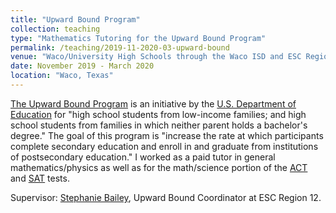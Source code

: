 ```yaml
---
title: "Upward Bound Program"
collection: teaching
type: "Mathematics Tutoring for the Upward Bound Program"
permalink: /teaching/2019-11-2020-03-upward-bound
venue: "Waco/University High Schools through the Waco ISD and ESC Region 12"
date: November 2019 - March 2020
location: "Waco, Texas"
---
```


[The Upward Bound Program](https://www2.ed.gov/programs/trioupbound/index.html) is an initiative by the [U.S. Department of Education](https://www.ed.gov/) for "high school students from low-income families; and high school students from families in which neither parent holds a bachelor's degree." The goal of this program is "increase the rate at which participants complete secondary education and enroll in and graduate from institutions of postsecondary education." I worked as a paid tutor in general mathematics/physics as well as for the math/science portion of the [ACT](http://www.act.org/) and [SAT](https://collegereadiness.collegeboard.org/sat/) tests.

Supervisor: [Stephanie Bailey](https://www.linkedin.com/in/stephanie-bailey-471b05161/), Upward Bound Coordinator at ESC Region 12.
